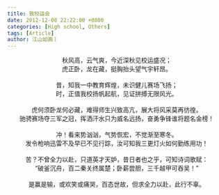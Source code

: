 ```yaml
---
title: 致校运会
date: 2012-12-08 22:22:00 +0800
categories: [High school, Others]
tags: [Article]
author: 江山如画丨
---
```


<center>秋风高，云气爽，今近深秋见校运盛况；</center>

<center>虎正卧，龙在藏，挺胸抬头望气宇轩昂。</center>

<br/>

<center>昔，知我一中教育辉煌，未识健儿赛场飞扬；</center>

<center>时，正值我校扬帆起航，见证拼搏无限风光。</center>

<br/>

<center>虎何须卧龙何必藏，难得师生兴致高亢，展大将风采莫再彷徨。</center>

<center>驰骋赛场夺三军之冠，挥洒汗水只为威名远扬，奋勇争锋谁将题名金榜！</center>

<br/>

<center>冲！看来势汹汹，气势恢宏，不觉渐至寒冬。</center>

<center>发令枪响迅雷不及早已不见行踪，汝可知我三更灯火如何勤练用功！</center>

<br/>

<center>苦？不曾全力以赴，只道英才天妒，昔日者也之乎，可知诗词歌赋：</center>

<center>“破釜沉舟，百二秦关终属楚；卧薪尝胆，三千越甲可吞吴！”</center>

<br/>

<center>是赢是输，或欢笑或痛哭，百态世故，但求全力以赴，此行不辜。</center>